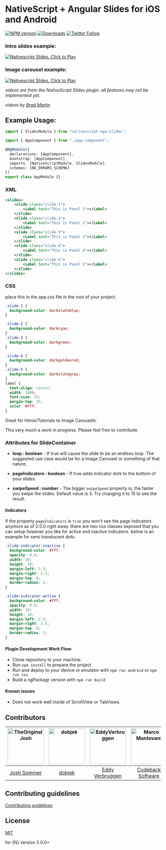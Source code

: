 # NativeScript + Angular Slides for iOS and Android

[![NPM version][npm-image]][npm-url]
[![Downloads][downloads-image]][npm-url]
[![Twitter Follow][twitter-image]][twitter-url]

[npm-image]: http://img.shields.io/npm/v/nativescript-ngx-slides.svg
[npm-url]: https://npmjs.org/package/nativescript-ngx-slides
[downloads-image]: http://img.shields.io/npm/dt/nativescript-ngx-slides.svg
[twitter-image]: https://img.shields.io/twitter/follow/_joshsommer.svg?style=social&label=Josh%20Sommer
[twitter-url]: https://twitter.com/_joshsommer

### Intro slides example:

[![Nativescript Slides. Click to Play](https://img.youtube.com/vi/kGby8qtSDjM/0.jpg)](https://www.youtube.com/embed/kGby8qtSDjM)

### Image carousel example:

[![Nativescript Slides. Click to Play](https://img.youtube.com/vi/RsEqGAKm62k/0.jpg)](https://www.youtube.com/embed/RsEqGAKm62k)

_videos are from the NativeScript Slides plugin. all features may not be implemented yet._

_videos by [Brad Martin](https://github.com/bradmartin)_

## Example Usage:

```ts
import { SlidesModule } from "nativescript-ngx-slides";

import { AppComponent } from "./app.component";

@NgModule({
  declarations: [AppComponent],
  bootstrap: [AppComponent],
  imports: [NativeScriptModule, SlidesModule],
  schemas: [NO_ERRORS_SCHEMA]
})
export class AppModule {}
```

### XML

```xml
<slides>
    <slide class="slide-1">
        <Label text="This is Panel 1"></Label>
    </slide>
    <slide class="slide-2">
        <Label text="This is Panel 2"></Label>
    </slide>
    <slide class="slide-3">
        <Label text="This is Panel 3"></Label>
    </slide>
    <slide class="slide-4">
        <Label text="This is Panel 4"></Label>
    </slide>
    <slide class="slide-5">
        <Label text="This is Panel 5"></Label>
    </slide>
</slides>
```

### CSS

place this in the app.css file in the root of your project.

```css
.slide-1 {
  background-color: darkslateblue;
}

.slide-2 {
  background-color: darkcyan;
}
.slide-3 {
  background-color: darkgreen;
}

.slide-4 {
  background-color: darkgoldenrod;
}
.slide-5 {
  background-color: darkslategray;
}
label {
  text-align: center;
  width: 100%;
  font-size: 35;
  margin-top: 35;
  color: #fff;
}
```

Great for Intros/Tutorials to Image Carousels.

This very much a work in progress. Please feel free to contribute.

### Attributes for SlideContainer

- **loop : boolean** - If true will cause the slide to be an endless loop. The suggested use case would be for a Image Carousel or something of that nature.

- **pageIndicators : boolean** - If true adds indicator dots to the bottom of your slides.

- **swipeSpeed : number** - The bigger `swipeSpeed` property is, the faster you swipe the slides. Default value is 3. Try changing it to 15 to see the result.

#### Indicators

If the property `pageIndicators` is `true` you won't see the page indicators anymore as of 2.0.0 right away. there are two css classes exposed that you can setup however you like for active and inactive indicators. below is an example for semi translucent dots.

```css
.slide-indicator-inactive {
  background-color: #fff;
  opacity: 0.4;
  width: 10;
  height: 10;
  margin-left: 2.5;
  margin-right: 2.5;
  margin-top: 0;
  border-radius: 5;
}

.slide-indicator-active {
  background-color: #fff;
  opacity: 0.9;
  width: 10;
  height: 10;
  margin-left: 2.5;
  margin-right: 2.5;
  margin-top: 0;
  border-radius: 5;
}
```

#### Plugin Development Work Flow:

- Clone repository to your machine.
- Run `npm install` to prepare the project
- Run and deploy to your device or emulator with `npm run android` or `npm run ios`
- Build a ngPackagr version with `npm run build`

#### Known issues

- Does not work well inside of ScrollView or TabViews.

## Contributors

| [<img alt="TheOriginalJosh" src="https://avatars.githubusercontent.com/u/1486275?v=3&s=117" width="117">](https://github.com/TheOriginalJosh) | [<img alt="dobjek" src="https://avatars.githubusercontent.com/u/353596?v=3&s=117" width="117">](https://github.com/dobjek) | [<img alt="EddyVerbruggen" src="https://avatars.githubusercontent.com/u/1426370?v=3&s=117" width="117">](https://github.com/EddyVerbruggen) | [<img alt="Marco Mantovani" src="https://avatars.githubusercontent.com/u/1965169?v=3&s=117" width="117">](https://github.com/codeback) |
| :-------------------------------------------------------------------------------------------------------------------------------------------: | :------------------------------------------------------------------------------------------------------------------------: | :-----------------------------------------------------------------------------------------------------------------------------------------: | :------------------------------------------------------------------------------------------------------------------------------------: |
|                                               [Josh Sommer](https://github.com/TheOriginalJosh)                                               |                                            [dobjek](https://github.com/dobjek)                                             |                                            [Eddy Verbruggen](https://github.com/EddyVerbruggen)                                             |                                            [Codeback Software](https://github.com/codeback)                                            |

## Contributing guidelines

[Contributing guidelines](https://github.com/TheOriginalJosh/nativescript-swiss-army-knife/blob/master/CONTRIBUTING.md)

## License

[MIT](/LICENSE)

for {N} version 2.0.0+
